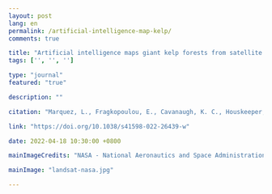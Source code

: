 ```yaml
---
layout: post
lang: en
permalink: /artificial-intelligence-map-kelp/
comments: true

title: "Artificial intelligence maps giant kelp forests from satellite imagery"
tags: ['', '', '']

type: "journal"
featured: "true"

description: ""

citation: "Marquez, L., Fragkopoulou, E., Cavanaugh, K. C., Houskeeper, H. F., & Assis, J. (2022). Artificial intelligence convolutional neural networks map giant kelp forests from satellite imagery. Scientific Reports, 12(1), 22196."

link: "https://doi.org/10.1038/s41598-022-26439-w"

date: 2022-04-18 10:30:00 +0800

mainImageCredits: "NASA - National Aeronautics and Space Administration"

mainImage: "landsat-nasa.jpg"

---
```

